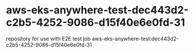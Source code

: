 # aws-eks-anywhere-test-dec443d2-c2b5-4252-9086-d15f40e6e0fd-31
repository for use with E2E test job aws-eks-anywhere-test:dec443d2-c2b5-4252-9086-d15f40e6e0fd-31
